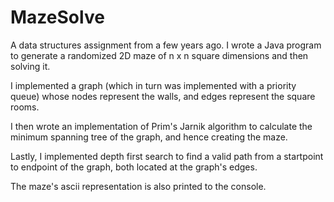 MazeSolve
=========

A data structures assignment from a few years ago. I wrote a Java program to generate a randomized 2D maze of n x n square dimensions and then solving it.

I implemented a graph (which in turn was implemented with a priority queue) whose nodes represent the walls, and edges represent the square rooms.

I then wrote an implementation of Prim's Jarnik algorithm to calculate the minimum spanning tree of the graph, and hence creating the maze.

Lastly, I implemented depth first search to find a valid path from a startpoint to endpoint of the graph, both located at the graph's edges.

The maze's ascii representation is also printed to the console.
